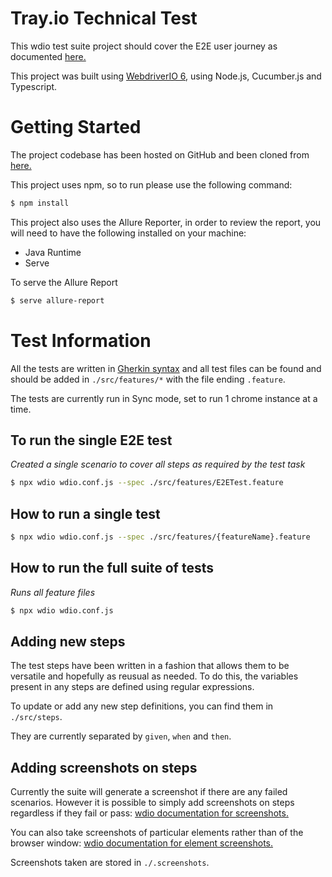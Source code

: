 # Tray.io Technical Test

This wdio test suite project should cover the E2E user journey as documented [here.](https://9e90bdc0-5a71-4abd-89c6-f1a458efb4c2.trayapp.io/)

This project was built using [WebdriverIO 6](https://webdriver.io/docs/gettingstarted.html), using Node.js, Cucumber.js and Typescript.

# Getting Started

The project codebase has been hosted on GitHub and been cloned from [here.](https://github.com/CaraGP/TrayTechTest)

This project uses npm, so to run please use the following command:

```sh
$ npm install
```

This project also uses the Allure Reporter, in order to review the report, you will need to have the following installed on your machine:

- Java Runtime
- Serve

To serve the Allure Report

```sh
$ serve allure-report
```

# Test Information

All the tests are written in [Gherkin syntax](https://cucumber.io/docs/gherkin/reference/) and all test files can be found and should be added in `./src/features/*` with the file ending `.feature`.

The tests are currently run in Sync mode, set to run 1 chrome instance at a time.

## To run the single E2E test

_Created a single scenario to cover all steps as required by the test task_

```sh
$ npx wdio wdio.conf.js --spec ./src/features/E2ETest.feature
```

## How to run a single test

```sh
$ npx wdio wdio.conf.js --spec ./src/features/{featureName}.feature
```

## How to run the full suite of tests

_Runs all feature files_

```sh
$ npx wdio wdio.conf.js
```

## Adding new steps

The test steps have been written in a fashion that allows them to be versatile and hopefully as reusual as needed. To do this, the variables present in any steps are defined using regular expressions.

To update or add any new step definitions, you can find them in `./src/steps`.

They are currently separated by `given`, `when` and `then`.

## Adding screenshots on steps

Currently the suite will generate a screenshot if there are any failed scenarios. However it is possible to simply add screenshots on steps regardless if they fail or pass: [wdio documentation for screenshots.](https://webdriver.io/docs/api/browser/saveScreenshot.html)

You can also take screenshots of particular elements rather than of the browser window: [wdio documentation for element screenshots.](https://webdriver.io/docs/api/element/saveScreenshot.html)

Screenshots taken are stored in `./.screenshots`.
